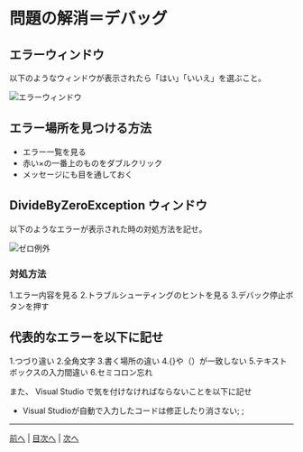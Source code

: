 # 問題の解消＝デバッグ

## エラーウィンドウ
以下のようなウィンドウが表示されたら「はい」「いいえ」を選ぶこと。

![エラーウィンドウ](imgs/0300.png)

## エラー場所を見つける方法
- エラー一覧を見る
- 赤い×の一番上のものをダブルクリック
- メッセージにも目を通しておく
## DivideByZeroException ウィンドウ
以下のようなエラーが表示された時の対処方法を記せ。

![ゼロ例外](imgs/0301.png)

### 対処方法
1.エラー内容を見る
2.トラブルシューティングのヒントを見る
3.デバック停止ボタンを押す

## 代表的なエラーを以下に記せ
1.つづり違い
2.全角文字
3.書く場所の違い
4.{}や（）が一致しない
5.テキストボックスの入力間違い
6.セミコロン忘れ

また、 Visual Studio で気を付けなければならないことを以下に記せ
- Visual Studioが自動で入力したコードは修正したり消さない; ;

---

[前へ](README.md#%E3%83%97%E3%83%AD%E3%82%B0%E3%83%A9%E3%83%9F%E3%83%B3%E3%82%B0%E3%81%AE%E8%82%9D) | [目次へ](README.md#%E7%9B%AE%E6%AC%A1) | [次へ](04.md)
